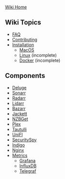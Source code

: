 [Wiki Home](Home)

## Wiki Topics

- [FAQ](Autotyed-FAQ)
- [Contributing](Contributing)
- [Installation](Autotyed-Installation)
  - [MacOS](Autotyed-Installation-MacOS)
  - [Linux](Autotyed-Installation-Linux) (incomplete)
  - [Docker](Autotyed-Installation-Docker) (incomplete)

[//]: # (Comment: If you change these, you have to change the other sidebar files too!)

## Components
- [Deluge](Deluge)
- [Sonarr](Sonarr)
- [Radarr](Radarr)
- [Lidarr](Lidarr)
- [Bazarr](Bazarr)
- [Jackett](Jackett)
- [NZBGet](NZBGet)
- [Plex](Plex)
- [Tautulli](Tautulli)
- [UniFI](UniFi)
- [SecuritySpy](SecuritySpy)
- [Indigo](Indigo)
- [Nginx](Nginx)
- [Metrics](Metrics)
  - [Grafana](Grafana)
  - [InfluxDB](InfluxDB)
  - [Telegraf](Telegraf)
